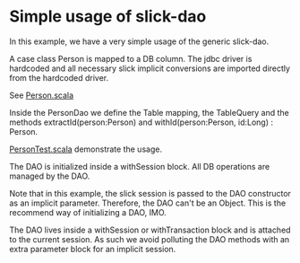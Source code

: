 # Simple usage of slick-dao

In this example, we have a very simple usage of the generic slick-dao.

A case class Person is mapped to a DB column. The jdbc driver is hardcoded and all necessary slick implicit conversions are imported directly from the hardcoded driver.

See [Person.scala](Person.scala)

Inside the PersonDao we define the Table mapping, the TableQuery and the methods extractId(person:Person) and withId(person:Person, id:Long) : Person.

[PersonTest.scala](PersonTest.scala) demonstrate the usage.

The DAO is initialized inside a withSession block. All DB operations are managed by the DAO.

Note that in this example, the slick session is passed to the DAO constructor as an implicit parameter.
Therefore, the  DAO can't be an Object. This is the recommend way of initializing a DAO, IMO.

The DAO lives inside a withSession or withTransaction block and is attached to the current session. As such we avoid polluting the DAO methods with an extra parameter block for an implicit session.
